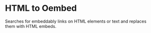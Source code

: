 # HTML to Oembed
 Searches for embeddably links on HTML elements or text and replaces them with HTML embeds.
